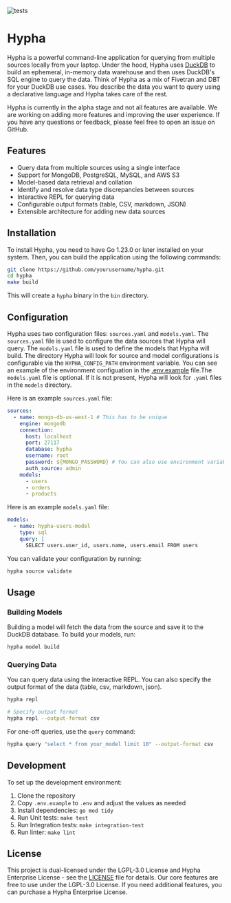 ![tests](https://github.com/github/docs/actions/workflows/ci.yml/badge.svg)

# Hypha

Hypha is a powerful command-line application for querying from multiple sources locally from your laptop. Under the hood, Hypha uses [DuckDB](https://duckdb.org/) to build an ephemeral, in-memory data warehouse and then uses DuckDB's SQL engine to query the data. Think of Hypha as a mix of Fivetran and DBT for your DuckDB use cases. You describe the data you want to query using a declarative language and Hypha takes care of the rest.

Hypha is currently in the alpha stage and not all features are available. We are working on adding more features and improving the user experience. If you have any questions or feedback, please feel free to open an issue on GitHub.

## Features

- Query data from multiple sources using a single interface
- Support for MongoDB, PostgreSQL, MySQL, and AWS S3
- Model-based data retrieval and collation
- Identify and resolve data type discrepancies between sources
- Interactive REPL for querying data
- Configurable output formats (table, CSV, markdown, JSON)
- Extensible architecture for adding new data sources

## Installation

To install Hypha, you need to have Go 1.23.0 or later installed on your system. Then, you can build the application using the following commands:

```bash
git clone https://github.com/yourusername/hypha.git
cd hypha
make build
```

This will create a `hypha` binary in the `bin` directory.

## Configuration

Hypha uses two configuration files: `sources.yaml` and `models.yaml`. The `sources.yaml` file is used to configure the data sources that Hypha will query. The `models.yaml` file is used to define the models that Hypha will build. The directory Hypha will look for source and model configurations is configurable via the `HYPHA_CONFIG_PATH` environment variable. You can see an example of the environment configuation in the [.env.example](.env.example) file.The `models.yaml` file is optional. If it is not present, Hypha will look for `.yaml` files in the `models` directory.

Here is an example `sources.yaml` file:

```yaml
sources:
  - name: mongo-db-us-west-1 # This has to be unique
    engine: mongodb
    connection:
      host: localhost
      port: 27117
      database: hypha
      username: root
      password: ${MONGO_PASSWORD} # You can also use environment variables.
      auth_source: admin
    models: 
      - users
      - orders
      - products
```

Here is an example `models.yaml` file:

```yaml
models:
  - name: hypha-users-model
    type: sql
    query: |
      SELECT users.user_id, users.name, users.email FROM users
```

You can validate your configuration by running:

```bash
hypha source validate
```

## Usage

### Building Models

Building a model will fetch the data from the source and save it to the DuckDB database. To build your models, run:

```bash
hypha model build
```

### Querying Data

You can query data using the interactive REPL. You can also specify the output format of the data (table, csv, markdown, json).

```bash
hypha repl

# Specify output format
hypha repl --output-format csv
```

For one-off queries, use the `query` command:

```bash
hypha query "select * from your_model limit 10" --output-format csv
```

## Development

To set up the development environment:

1. Clone the repository
2. Copy `.env.example` to `.env` and adjust the values as needed
3. Install dependencies: `go mod tidy`
4. Run Unit tests: `make test`
5. Run Integration tests: `make integration-test`
6. Run linter: `make lint`

## License

This project is dual-licensed under the LGPL-3.0 License and Hypha Enterprise License - see the [LICENSE](LICENSE) file for details. Our core features are free to use under the LGPL-3.0 License. If you need additional features, you can purchase a Hypha Enterprise License.
